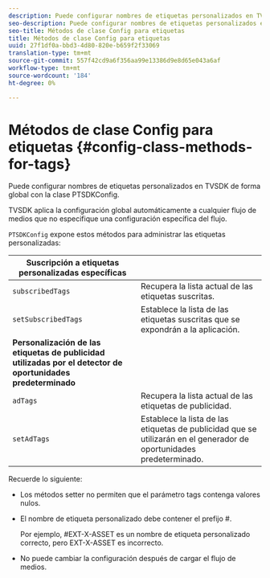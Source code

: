 ```yaml
---
description: Puede configurar nombres de etiquetas personalizados en TVSDK de forma global con la clase PTSDKConfig.
seo-description: Puede configurar nombres de etiquetas personalizados en TVSDK de forma global con la clase PTSDKConfig.
seo-title: Métodos de clase Config para etiquetas
title: Métodos de clase Config para etiquetas
uuid: 27f1df0a-bbd3-4d80-820e-b659f2f33069
translation-type: tm+mt
source-git-commit: 557f42cd9a6f356aa99e13386d9e8d65e043a6af
workflow-type: tm+mt
source-wordcount: '184'
ht-degree: 0%

---
```



# Métodos de clase Config para etiquetas {#config-class-methods-for-tags}

Puede configurar nombres de etiquetas personalizados en TVSDK de forma global con la clase PTSDKConfig.

TVSDK aplica la configuración global automáticamente a cualquier flujo de medios que no especifique una configuración específica del flujo.

`PTSDKConfig` expone estos métodos para administrar las etiquetas personalizadas:

| **Suscripción a etiquetas personalizadas específicas** |  |
|---|---|
| `subscribedTags` | Recupera la lista actual de las etiquetas suscritas. |
| `setSubscribedTags` | Establece la lista de las etiquetas suscritas que se expondrán a la aplicación. |
| **Personalización de las etiquetas de publicidad utilizadas por el detector de oportunidades predeterminado** |
| `adTags` | Recupera la lista actual de las etiquetas de publicidad. |
| `setAdTags` | Establece la lista de las etiquetas de publicidad que se utilizarán en el generador de oportunidades predeterminado. |


Recuerde lo siguiente:

* Los métodos setter no permiten que el parámetro tags contenga valores nulos.
* El nombre de etiqueta personalizado debe contener el prefijo #.

   Por ejemplo, #EXT-X-ASSET es un nombre de etiqueta personalizado correcto, pero EXT-X-ASSET es incorrecto.
* No puede cambiar la configuración después de cargar el flujo de medios.